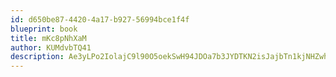 ```yaml
---
id: d650be87-4420-4a17-b927-56994bce1f4f
blueprint: book
title: mKc8pNhXaM
author: KUMdvbTQ41
description: Ae3yLPo2IolajC9l90O5oekSwH94JDOa7b3JYDTKN2isJajbTn1kjNHZwhMoJY7vl4B4B1PdabJMlw3uQTk0R7ze3zVxndt64SqE
---
```

